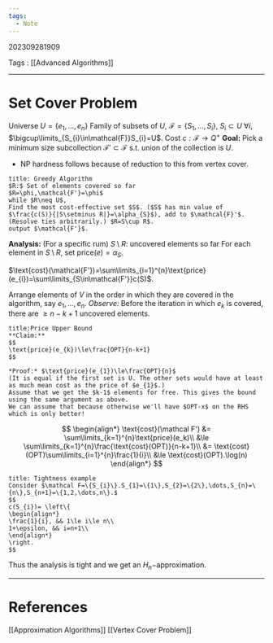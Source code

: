 ```yaml
---
tags:
  - Note
---
```

202309281909

Tags : [[Advanced Algorithms]]

---
# Set Cover Problem

Universe $U=\{e_{1},\dots,e_{n}\}$
Family of subsets of $U$, $\mathcal{F}=\{S_{1},\dots,S_{i}\}$, $S_{i}\subset U\ \forall i$, $\bigcup\limits_{S_{i}\in\mathcal{F}}S_{i}=U$.
Cost $c: \mathcal{F}\to Q^{+}$
**Goal:** Pick a minimum size subcollection $\mathcal{F'}\subset\mathcal{F}$ s.t. union of the collection is $U$.
- NP hardness follows because of reduction to this from vertex cover.

```ad-todo
title: Greedy Algorithm
$R:$ Set of elements covered so far
$R=\phi,\mathcal{F'}=\phi$
while $R\neq U$,
Find the most cost-effective set $S$. ($S$ has min value of $\frac{c(S)}{|S\setminus R|}=\alpha_{S}$), add to $\mathcal{F}'$. (Resolve ties arbitrarily.) $R=S\cup R$.
output $\mathcal{F'}$.
```

**Analysis:** (For a specific rum)
$S\setminus R:$ uncovered elements so far
For each element in $S\setminus R$, set $\text{price}(e)=\alpha_{S}$.

$\text{cost}(\mathcal{F'})=\sum\limits_{i=1}^{n}\text{price}(e_{i})=\sum\limits_{S\in\mathcal{F'}}c(S)$.

Arrange elements of $V$ in the order in which they are covered in the algorithm, say $e_{1},\dots,e_{n}$.
*Observe:* Before the iteration in which $e_{k}$ is covered, there are $\ge n-k+1$ uncovered elements.

```ad-note
title:Price Upper Bound 
**Claim:** 
$$
\text{price}(e_{k})\le\frac{OPT}{n-k+1}
$$

*Proof:* $\text{price}(e_{1})\le\frac{OPT}{n}$
(It is equal if the first set is U. The other sets would have at least as much mean cost as the price of $e_{1}$.)
Assume that we get the $k-1$ elements for free. This gives the bound using the same argument as above.
We can assume that because otherwise we'll have $OPT-x$ on the RHS which is only better!
```

$$
\begin{align*}
\text{cost}(\mathcal F') &= \sum\limits_{k=1}^{n}\text{price}(e_k)\\
&\le \sum\limits_{k=1}^{n}\frac{\text{cost}(OPT)}{n-k+1}\\
&= \text{cost}(OPT)\sum\limits_{i=1}^{n}\frac{1}{i}\\
&\le \text{cost}(OPT).\log(n)
\end{align*}
$$

```ad-example
title: Tightness example
Consider $\mathcal F=\{S_{i}\}.S_{1}=\{1\},S_{2}=\{2\},\dots,S_{n}=\{n\},S_{n+1}=\{1,2,\dots,n\}.$
$$
c(S_{i})= \left\{
\begin{align*}
\frac{1}{i}, && 1\le i\le n\\
1+\epsilon, && i=n+1\\
\end{align*}
\right.
$$
```

Thus the analysis is tight and we get an $H_n-$approximation.

---
# References
[[Approximation Algorithms]]
[[Vertex Cover Problem]]